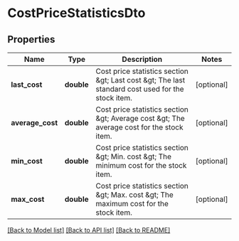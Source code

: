 # CostPriceStatisticsDto

## Properties
Name | Type | Description | Notes
------------ | ------------- | ------------- | -------------
**last_cost** | **double** | Cost price statistics section &amp;gt; Last cost &amp;gt; The last standard cost used for the stock item. | [optional] 
**average_cost** | **double** | Cost price statistics section &amp;gt; Average cost &amp;gt; The average cost for the stock item. | [optional] 
**min_cost** | **double** | Cost price statistics section &amp;gt; Min. cost &amp;gt; The minimum cost for the stock item. | [optional] 
**max_cost** | **double** | Cost price statistics section &amp;gt; Max. cost &amp;gt; The maximum cost for the stock item. | [optional] 

[[Back to Model list]](../README.md#documentation-for-models) [[Back to API list]](../README.md#documentation-for-api-endpoints) [[Back to README]](../README.md)



